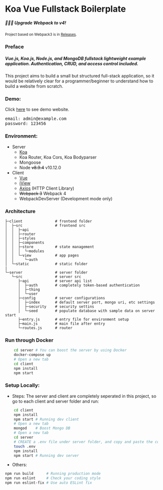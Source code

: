 # Koa Vue Fullstack Boilerplate
##### 🎉🎉🎉 Upgrade Webpack to v4!
<sup> Project based on Webpack3 is in [Releases](https://github.com/yunhan0/koa-vue-fullstack/releases). </sup>

### Preface
##### Vue.js, Koa.js, Node.js, and MongoDB fullstack lightweight example application. Authentication, CRUD, and access control included.
This project aims to build a small but structured full-stack application, so it would be relatively clear for a programmer/beginner to understand how to build a website from scratch.

### Demo:
Click [here](http://yunhan.li/koa-vue-fullstack) to see demo website.<br>
<pre>
email: admin@example.com
password: 123456
</pre>

### Environment:
- Server
    - [Koa](http://koajs.com/)
    - Koa Router, Koa Cors, Koa Bodyparser
    - Mongoose
    - Node ~~v8.9.4~~ v10.12.0
- Client
    - [Vue](https://vuejs.org/)
    - [iView](https://www.iviewui.com/)
    - [Axios](https://github.com/axios/axios) (HTTP Client Library)
    - ~~Webpack 3~~ Webpack 4
    - WebpackDevServer (Development mode only)

### Architecture

    ├─client               # frontend folder
    │  ├─src               # frontend src
    │  │  ├─api
    │  │  ├─router
    │  │  ├─styles
    │  │  ├─components
    │  │  ├─store          # state management
    │  │  │  └─modules
    │  │  └─view           # app pages
    │  │     └─auth
    │  └─static            # static folder
    |
    └─server               # server folder
       └─src               # server src
          ├─api            # server api list
          │  ├─auth        # completely token-based authentication
          │  ├─thing
          │  └─user
          ├─config         # server configurations
          │  ├─index       # default server port, mongo uri, etc settings
          │  ├─security    # security settins
          │  └─seed        # populate database with sample data on server start
          ├─entry.js       # entry file for environment setup
          ├─main.js        # main file after entry
          └─routes.js      # router

### Run through Docker
```bash
    cd server # You can boost the server by using Docker
    docker-compose up
    # Open a new tab
    cd client
    npm install
    npm start
```

### Setup Locally:
- Steps:
The server and client are completely seperated in this project, so go to each client and server folder and run:

```bash
    cd client
    npm install
    npm start # Running dev client
    # Open a new tab
    mongod    # Boost Mongo DB
    # Open a new tab
    cd server
    # CREATE a .env file under server folder, and copy and paste the contents of .env.default file into this .env, and assign values
    touch .env
    npm install
    npm start # Running dev server
```

- Others:
```bash
npm run build      # Running production mode
npm run eslint     # Check your coding style
npm run eslint-fix # Use auto ESLint fix
```
